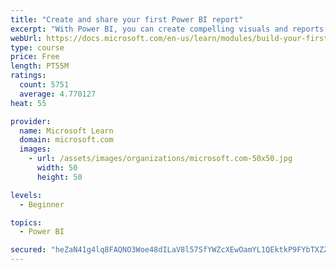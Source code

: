 ```yaml
---
title: "Create and share your first Power BI report"
excerpt: "With Power BI, you can create compelling visuals and reports. In this module, you learn how to use Power BI Desktop to connect to data, build visuals, and create a report that you can share with others in your organization. You then learn how to publish the report to the Power BI service, so that others can see your insights and benefit from your work."
webUrl: https://docs.microsoft.com/en-us/learn/modules/build-your-first-power-bi-report/
type: course
price: Free
length: PT55M
ratings:
  count: 5751
  average: 4.770127
heat: 55

provider:
  name: Microsoft Learn
  domain: microsoft.com
  images:
    - url: /assets/images/organizations/microsoft.com-50x50.jpg
      width: 50
      height: 50

levels:
  - Beginner

topics:
  - Power BI

secured: "heZaN41g4lq8FAQNO3Woe48dILaV8l57SfYWZcXEwOamYL1QEktkP9FYbTXZZakAnGhN1f8uhrj/IF/4JKtAGOyDXmuKkv4ygrNv9i8+osOXHKgKzZAqps8gZAtM9uJzn7VzRl1c+OPcgHVrIUNrJswQKbQdcWDqR4cd03G0+I4nF7WbPI1uKqyJTkDTzsxQ1r+N4FWraYT28nBPBT7/Z8wV0Qmqg1FLJYhRDooHzotnvw5eYyQQwXmRyeqhc/JCR840djClTrwJE52mNjY25GcDSRZNrERoCGADtUzb5WzlNwuqzNmBQdkuN0MazV4o9NiPzFn3wPmRtPThQg1113mdblazMfiB3qCzX8Bz0vxjQ+Y9LJU3v+a2MmgfC+XQIXiuiA33ozPzfLytIOblYnCW5JYfbLR4sR/3Wl5Q3hg=;WPDgwJjsQURAWQ3zM0Evzw=="
---
```


